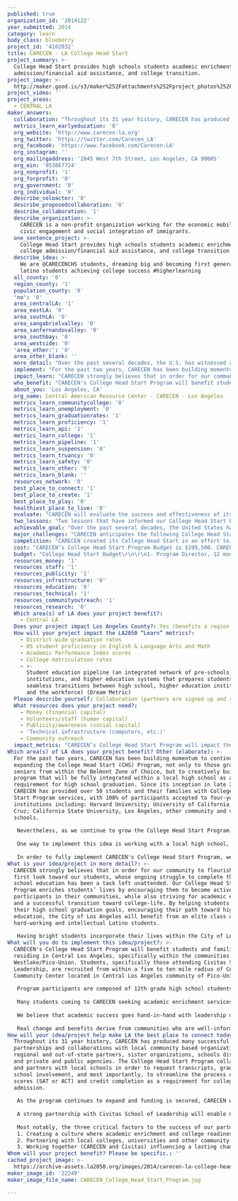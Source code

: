 ```yaml
---
published: true
organization_id: '2014122'
year_submitted: 2014
category: learn
body_class: blueberry
project_id: '4102032'
title: CARECEN - LA College Head Start
project_summary: >-
  College Head Start provides high schools students academic enrichment, college
  admission/financial aid assistance, and college transition.
project_image: >-
  http://maker.good.is/s3/maker%252Fattachments%252Fproject_photos%252Fimages%252F22249%252Fdisplay%252FCARECEN_College_Head_Start_Program.jpg=c570x385
project_video: ''
project_areas:
  - CENTRAL LA
maker_answers:
  collaboration: "Throughout its 31 year history, CARECEN has produced many successful partnerships and collaborations with local community based organizations, regional and out-of-state partners, sister organizations, schools districts and private and public agencies. The College Head Start Program collaborates and partners with local schools in order to request transcripts, grades, school involvement, and most importantly, to streamline the process of test scores (SAT or ACT) and credit completion as a requirement for college admission. \r\n\r\nAs the program continues to expand and funding is secured, CARECEN will partner with Civitas School of Leadership in the Westlake/Pico-Union community. As previously noted, Civitas is designed as a small school and part of the Los Angeles Smalls Schools Center, Civitas School of Leadership pursues high quality student learning through a variety of means, including data-driven instruction, project-based learning, interdisciplinary curriculum, and vertical planning. \r\n\r\nA strong partnership with Civitas School of Leadership will enable CARECEN to integrate the College Head Start Program as a graduation requirement benefiting more than 600 graduating high school seniors each academic year. CARECEN has worked with Civitas School of Leadership for many years providing academic enrichment and parent education workshops at school campus and CARECEN's Community Center. Our successful and ongoing partnership throughout the years with Civitas has created a trusting relationship with CARECEN and the strength of our programs have demonstrated our effectiveness to aid students in reaching their highest academic potential. \r\n\r\nMost notably, the three critical factors to the success of our partnership with Civitas School of Leadership are: \r\n1.\tCreating a culture where academic enrichment and college readiness are the standard. \r\n2.\tPartnering with local colleges, universities and other community-based organizations to create a network of collaborative partners willing to help students create a transition plan toward college-life. \r\n3.\tWorking together (CARECEN and Civitas) influencing a lasting change in the Westlake/Pico-Union community by raising awareness for higher academic standards and college readiness. "
  metrics_learn_earlyeducation: '0'
  org_website: 'http://www.carecen-la.org'
  org_twitter: 'https://twitter.com/Carecen_LA'
  org_facebook: 'https://www.facebook.com/Carecen.LA'
  org_instagram: ''
  org_mailingaddress: '2845 West 7th Street, Los Angeles, CA 90005'
  org_ein: '953867724'
  org_nonprofit: '1'
  org_forprofit: '0'
  org_government: '0'
  org_individual: '0'
  describe_soloactor: '0'
  describe_proposedcollaboration: '0'
  describe_collaboration: '1'
  describe_organization: >-
    CARECEN is a non-profit organization working for the economic mobility,
    civic engagement and social integration of immigrants.
  one_sentence_project: >-
    College Head Start provides high schools students academic enrichment,
    college admission/financial aid assistance, and college transition.
  describe_idea: >-
    We are @CARECENCHS students, dreaming big and becoming first generation
    latino students achieving college success #higherlearning
  all_county: '0'
  region_county: '1'
  population_county: '0'
  'no': '0'
  area_centralLA: '1'
  area_eastLA: '0'
  area_southLA: '0'
  area_sangabrielvalley: '0'
  area_sanfernandovalley: '0'
  area_southbay: '0'
  area_westside: '0'
  'area_other:': '0'
  area_other_blank: ''
  more_detail: "Over the past several decades, the U.S. has witnessed a dramatic shift in the educational aspirations of high school students, particularly among low-income and minority students. Today, the momentum has shifted as more and more students are witnessing an even greater competitive job market that requires higher G.P.A.s., greater parent involvement and community services in order to enter top universities. \r\n\r\nCARECEN’s College Head Start (CHS) is a three-phase program providing intensive pre-collegiate services for high-school students looking to apply for university and college admission. The goal for the CHS Program is to create a sustainable high school impact program where college readiness and graduation are the standard."
  implement: "For the past two years, CARECEN has been building momentum to continue expanding the College Head Start (CHS) Program, not only to those graduating seniors from within the Belmont Zone of Choice, but to creatively build a program that will be fully integrated within a local high school as a requirement for high school graduation. Since its inception in late 2012, CARECEN has provided over 50 students and their families with College Head Start Program services, with 100% of participants accepted to four-year institutions including: Harvard University; University of California, Santa Cruz; California State University, Los Angeles, among other community and vocational schools.\r\n\r\nNevertheless, as we continue to grow the College Head Start Program, it is our belief that in order for CARECEN to make a significant impact in the lives of Latino students, we must have the opportunity to fully integrate our program at a local high school, amongst graduating students (12th grade) and even younger (9th through 11th grade students) in an effort to increase high school graduation, college eligibility and enrollment, and further increase college graduation rates for Latino students. \r\n\r\nOne way to implement this idea is working with a local high school, sharing CARECEN's College Head Start Program vision where college readiness and graduation are the standard! CARECEN has been approached by Civitas School of Leadership, a local high school located in Central Los Angeles, designed as a small school community, Civitas pursues high quality student learning through data-driven instruction, project-based learning, interdisciplinary curriculum, and vertical planning. With many of Civitas students approaching CARECEN to participate in their after-school tutoring and college counseling, school officials initiated talks with CARECEN regarding the creation and development of year long curriculum and classes to be offered at Civitas benefitting their students.\r\n\r\nIn order to fully implement CARECEN's College Head Start Program, we (CARECEN) need to hire a program assistant to support current students enrolled in the program in order for the program coordinator to fully develop a school-year curriculum addressing graduating high school students needs as they transition out of high school, how to finance their education and their detachment from their family as they pursue higher learning. CARECEN will speak with Civitas' Principal, Parent Council and School Board to pursue funding."
  impact_learn: "CARECEN strongly believes that in order for our community to flourish we must first look toward our students, whose ongoing struggle to complete their high school education has been a task left unattended. Our College Head Start Program enriches students lives by encouraging them to become active participants in their communities, while also striving for academic enrichment and a successful transition toward college-life. By helping students reach their high school graduation goals, encouraging their path toward higher education, the City of Los Angeles will benefit from an elite class of hard-working and intellectual Latino students. \r\n\r\nIn having bright students incorporate their lives within the City of Los Angeles, local communities (many of which those same students grew up in) will return to their roots in pursuit of changing the community makeup make academic enrichment and college readiness the standard! For each student who successfully completes our College Head Start Program, they will not only become an asset to our community but will become our future community leaders."
  who_benefit: "CARECEN's College Head Start Program will benefit students and families residing in Central Los Angeles, specifically within the communities of Westlake/Pico-Union. Students, specifically those attending Civitas School of Leadership, are recruited from within a five to ten mile radius of CARECEN's Community Center located in Central Los Angeles community of Pico-Union. \r\n\r\nProgram participants are composed of 12th grade high school students; both high and low academically performing; first generation students attending college; students/families with limited financial resources, English as a Second Language (ESL) and English Language Learner (ELL) students, and undocumented AB540 students. The College Head Start Program will serve local City of Los Angeles students, ranging in age from 16 – 18 years old, with an ethnic breakdown including: 98% Latino, 2% Mixed Ethnicity.\r\n\r\nMany students coming to CARECEN seeking academic enrichment services have been labeled by community standards as underserved and at-risk due to a lack of college advisors at schools, and suffering through significant state budget deficits with continuous educational cutbacks. It is worth nothing that neighboring high schools among the Belmont Zone of Choice where Civitas is located, are among some of Los Angeles Unified School District's most underperforming schools, with a graduation rate of 34%. CARECEN’s College Head Start Program will prove that is core curriculum and student-led services provide significant academic support and individualized attention, addressing the unmet educational needs of disadvantaged, under-served, and at-risk students; filling the gaps that exists in local schools.\r\n\r\nWith that, we believe that academic success goes hand-in-hand with leadership development for students and parents, therefore, College Head Start’s goals are to create a sustainable high school impact program, geared to support graduating students among Civitas School of Leadership and many other among the Belmont Zone of Choice by: (1) monitoring students academic progress, (2) ensuring students access to academic support, (3) helping students earn a high school diploma, and (4) preparing students to attend a: university, community college, vocational and/or trade school.\r\n\r\nReal change and benefits derive from communities who are well-informed, have the necessary tools to advocate for quality education, and who collaborate with key institutions such as schools and community organizations."
  about_you: 'Los Angeles, CA'
  org_name: Central American Resource Center - CARECEN - Los Angeles
  metrics_learn_communitycollege: '0'
  metrics_learn_unemployment: '0'
  metrics_learn_graduationrates: '1'
  metrics_learn_proficiency: '1'
  metrics_learn_api: '1'
  metrics_learn_college: '1'
  metrics_learn_pipeline: '1'
  metrics_learn_suspension: '0'
  metrics_learn_truancy: '0'
  metrics_learn_safety: '0'
  metrics_learn_other: '0'
  metrics_learn_blank: ''
  resources_network: '0'
  best_place_to_connect: '1'
  best_place_to_create: '1'
  best_place_to_play: '0'
  healthiest_place_to_live: '0'
  evaluate: "CARECEN will evaluate the success and effectiveness of its College Head Start Program using the following measurements: \r\n• Tracking the number of high school credits needed for graduation by students participating in the College Head Start Program.\r\n• Tracking the number of program participants admitted and attending a four-year college/university.\r\n• Tracking the number of program participants attending a two-year college or trade program.\r\n• Tracking the number of scholarships and/or other financial aid awards attained by students through their participation in the College Head Start Program. \r\n• Tracking referrals and/or collaborations of service between CARECEN, participating students, schools and parents. \r\n• Tracking the number of College Head Start Alumni graduating from their respective two-year or four-year academic institutions.\r\n\r\nIn addition, CARECEN will conduct pre- and post-graduation surveys. Once admitted to the College Head Start Program, CARECEN will administer a pre-graduation survey to gauge the level of involvement and expectations of each incoming student. CARECEN will evaluate and determine the comfort levels of each student and what they expect to learn within the 30 weeks of the program. The same survey will be given to parents to gauge their strengths, expectations and level of commitment. At the program conclusion, students and parents will be given a post-graduation survey to analyze and provide feedback on the program and its processes. Program staff and CARECEN’s Executive Director will analyze the programs strengths, weaknesses and areas for immediate improvement.\r\n\r\nThrough the evaluation of the above-mentioned measurements, our College Head Start Program anticipates the following success indicators: \r\n\r\n• 100% of participants will receive a high school diploma or GED. \r\n• 90% of participants will qualify for admittance to a four-year university. \r\n• 100% of participants will complete at least 10 scholarship applications, with approximately 50% of students receiving additional financial assistance for educational purposes from scholarships and/or private donations.\r\n• 100% of participants will complete a comprehensive Academic/Financial/Personal Growth Plan.\r\n• 100% of participants will enter into post-high school education (e.g. four-year university, community college, vocational and/or trade school). "
  two_lessons: "Two lessons that have informed our College Head Start Program are: \r\n\r\n(1)\tEstablishing an ongoing relationship with high schools and our program in order to align their teachings and/or courses in order to improve college readiness. In working with school officials, CARECEN is being strategic in putting an emphasis on certain curriculum benefiting the student’s chances to enter a higher learning institution. Aligning expectations and giving students information about their level of school readiness while pursuing their high school diploma will ensure that students don’t waister their final year in school. \r\n\r\n(2)\tWith the early success of CARECEN’s College Head Start Program, we have created data systems to track student progress across educational levels and higher learning institutions. In 2015, with the first College Head Start Class entering their junior college year, will be able to answer the following questions: \r\n\r\na. How do students who take college-preparatory courses in high school perform in post-graduate college education?\r\n\r\nb. How do students who earn a proficient score on a California standard assessment’s test perform in college? \r\n\r\nc. Given program participants performance in college, how can high schools change their educational curriculum and instruction to improve student’s college readiness?"
  achievable_goal: "Over the past several decades, the United States has witnessed a dramatic shift in the educational aspirations of high school students. Thirty years ago, the task of applying to college was not on the agenda of most students in high schools; today, we find that in order to survive in the ever-changing spectrum of society, one must be equipped with the academic tools to move forward.\r\n\r\nFollowing research from the Los Angeles Daily News, more than 30% of Latinos dropped out of school within LAUSD in 2013. Of those graduating students, many of them continue to find themselves unable to qualify or lack preparation for college. Some students are merely graduating in order to make room for the next student to occupy their seat, we have realized that students that successfully complete the required high school coursework are simply not prepared to take on the next step in their life: college. \r\n\r\nBy implementing the College Head Start Program at a local high school, as noted, Civitas School of Leadership, CARECEN is opening the door for more than 600 graduating students to enter a higher learning institution and take ownership of their education. Providing students with the benefits of a three-phase college-readiness and academic program, helping them (students) and their families to enter college life, we are allowing students to DREAM big, WORK hard, and establish a network of PEERS to help one another navigate the path to academic success.  "
  major_challenges: "CARECEN anticipates the following College Head Start Program limitations: \r\n\r\n(1)\tFunding Scarcity – Securing funding for college-readiness and academic enrichment continues to be an ongoing battle. With fewer education dollars available and a high number of organizations competing for the same monies, CARECEN is often told that funding dollars are geared more toward existing programs with more than five years in existence. As we look to sustain and grow the College Head Start Program, we have been proactive in developing additional relationships with private donors, corporations and partnering with local schools to attain school funding. \r\n\r\n(2)\tGrowing Need for Pre-Collegiate Services – The College Head Start Program was developed given the growing need and urgent requests from families in the Pico-Union area, and of those who are already part of CARECEN’s Programs, seeking additional aid in preparing their child for high-school graduation and college academics.  Since the development of the College Head Start Program (two years ago), CARECEN has served hundreds of students and families, however the need for our services in preparing and aiding students in their transition to college life continues to rapidly increase. Most recently, CARECEN was approached by local high schools to partner and provide pre-collegiate services and our College Head Start Program in its entirety to their students. Unfortunately, our current resources do not allow us to offer the program at a large scale.  However, CARECEN developed partnerships with Belmont and Civitas High-schools to provide College Head Start workshops at those two campuses.\r\n\r\n(3)\tAbsence of Affordable Support Services – The Pico-Union area is one of the poorest communities in Los Angeles, with many of our families lacking the necessary resources to offer their children support services and programs that could improve their academic success and prepare them for college, they turn to community based organizations, such as CARECEN to offer what they need. Unlike other communities, Pico-Union does not have many tutoring, SAT preparation or college guidance programs. Equally, local schools have eliminated most of their college counselors and those students who aspire to continue their education have no one to advise them or help shape their college transition. "
  competition: "CARECEN created its College Head Start in an effort to emulate the already successful Oakland, CA based and developed College Track Program. The difference between both of our program is that CARECEN’s College Head Start Program is working with local, under-served, at-risk, immigrant students, who often have immigrated into the United States a few years back. In addition, CARECEN’s College Head Start Program created a parent/family component. \r\n\r\nCollege Head Start Program staff work with parents and families to aid them in their support of their child’s personal and academic growth. We encourage parents to allow their college son/daughter to have space and freedom to take risks to grow and to develop judgment and resiliency. Program staff provides parents with important and necessary information pertaining to college opportunities and services. In addition to promoting an ongoing connection between them (parents) and their child’s academic life, parents and families are given the information and tools necessary to become a support network for their student"
  cost: "CARECEN’s College Head Start Program Budget is $199,500. CARECEN be proactive in developing additional relationships with private donors, corporations and partnering with local schools to attain school funding.\r\n\r\nFunding strategies to sustain CARECEN’s College Head Start Program include 1) searching for foundations and individual donors whose interests align with our commitment to academic enrichment; 2) expanding current memorandums of understanding which would enable CARECEN to provide fee for contract services at local schools (e.g. Civitas School of Leadership); and (3) applying for government funding (e.g. city, state and federal education funding). \r\n\r\nIn addition to the funding strategies, CARECEN will employ diverse fundraising tactics including:\r\n \r\n• Individual Donations – Engaging individuals to give through our direct mail appeals and monthly newsletters.  \r\n\r\n• Special Events – CARECEN annual dinner raises over $75,000 net and provides the opportunity to network with past and future funders who later become individual donors. \r\n\r\n• Government – Seeking funding through county, state and federal funding opportunities. \r\n\r\n• Corporate Giving - Increasing our visibility among local corporations and businesses, in addition to successfully engaging new corporations as partners and sponsors. Opportunities for corporate partners and sponsors include direct underwriting of programs and/or services, board and leadership committee service opportunities, and corporate volunteer opportunities to participate in CARECEN events."
  budget: "College Head Start Budget\r\n\r\n1. Program Director, 12 months: $40,000 + $12,000 (benefits) = $52,000\r\n\r\n2. Program Coordinators (3), 12 months: $25,000 +$7,500 (benefits) = $97,500\r\n\r\n3. Food and Lodging for Educational Seminars: (40 participants x $150/day x5 days) = $30,000\r\n\r\n4. Program Supplies (e.g. brochures, backpacks, notebooks, copy paper, office supplies) = $2,500\r\n\r\n5. Printing and Copying = $2,500\r\n\r\n6. Computer and Computer Supplies (e.g. update existing computer lab for students and purchase laptops for program participants use) = $10,000\r\n\r\nGRAND TOTAL: $199,500\r\n"
  resources_money: '1'
  resources_staff: '1'
  resources_publicity: '1'
  resources_infrastructure: '0'
  resources_education: '0'
  resources_technical: '1'
  resources_communityoutreach: '1'
  resources_research: '0'
  Which area(s) of LA does your project benefit?:
    - Central LA
  Does your project impact Los Angeles County?: Yes (benefits a region of LA County)
  How will your project impact the LA2050 “Learn” metrics?:
    - District-wide graduation rates
    - HS student proficiency in English & Language Arts and Math
    - Academic Performance Index scores
    - College matriculation rates
    - >-
      Student education pipeline (an integrated network of pre-schools, K-12
      institutions, and higher education systems that prepares students for
      seamless transitions between high school, higher education institutions,
      and the workforce) (Dream Metric)
  Please describe yourself: Collaboration (partners are signed up and ready to hit the ground running!)
  What resources does your project need?:
    - Money (financial capital)
    - Volunteers/staff (human capital)
    - Publicity/awareness (social capital)
    - 'Technical infrastructure (computers, etc.)'
    - Community outreach
  impact_metrics: "CARECEN’s College Head Start Program will impact the above metrics by: \r\n\r\n1. Encouraging and helping program participants meet and complete their high graduation requirements, therefore helping elevate the district-wide graduating rates, specifically within the Belmont Zone of Choice where the student graduation rate is 34%.\r\n \r\n2. Encouraging participating students to challenge themselves academically by taking on higher proficiency courses in English, Language Arts and Math in order to a greater opportunity to compete for a coveted spot in colleges and universities not only locally but statewide and nationally. \r\n\r\n3. Aiding program participants to complete their high school diploma requirements and test average to above average in standardized testing will increase the Academic Performance Index Scores for individual schools throughout the district. \r\n\r\n4. Encouraging students to enroll in higher learning institutions as the standard for professional acclaim, therefore college matriculation rates will rise. To many program participants, a college degree is a gold standard to achieving the American Dream.  \r\n\r\n5. Creating and developing a strong College Head Start Program and Curriculum involving not only the graduating student, but their families.  Joining forces, both students and their families will be aided with academic enrichment, college admissions and financial aid assistance and, most importantly, support in the transition to college-life. This process covers student’s overall education pipeline. "
Which area(s) of LA does your project benefit? Other (elaborate): >-
  For the past two years, CARECEN has been building momentum to continue
  expanding the College Head Start (CHS) Program, not only to those graduating
  seniors from within the Belmont Zone of Choice, but to creatively build a
  program that will be fully integrated within a local high school as a
  requirement for high school graduation. Since its inception in late 2012,
  CARECEN has provided over 50 students and their families with College Head
  Start Program services, with 100% of participants accepted to four-year
  institutions including: Harvard University; University of California, Santa
  Cruz; California State University, Los Angeles, other community and vocational
  schools.
   
   Nevertheless, as we continue to grow the College Head Start Program, it is our belief that in order for CARECEN to make a significant impact in the lives of Latino students, we must have the opportunity to fully integrate our program at a local high school, amongst graduating students (12th grade) and even younger (9th through 11th grade students) in an effort to increase high school graduation, college eligibility and enrollment, and increase college graduation rates for Latino students. 
   
   One way to implement this idea is working with a local high school, sharing CARECEN's College Head Start Program vision where college readiness and graduation are the standard! CARECEN has been approached by Civitas School of Leadership, a local high school located in Central Los Angeles, designed as a small school community, Civitas pursues high quality student learning through data-driven instruction, project-based learning, interdisciplinary curriculum, and vertical planning. With many of Civitas students approaching CARECEN to participate in their after-school tutoring and college counseling, school officials initiated talks with CARECEN regarding the creation and development of year long curriculum and classes to be offered at Civitas benefitting their students.
   
   In order to fully implement CARECEN's College Head Start Program, we (CARECEN) need to hire a program assistant to support current students enrolled in the program in order for the program coordinator to fully develop a school-year curriculum addressing graduating high school students needs as they transition out of high school, how to finance their education and their detachment from their family as they pursue higher learning. CARECEN will speak with Civitas' Principal, Parent Council and School Board to pursue funding.
What is your idea/project in more detail?: >-
  CARECEN strongly believes that in order for our community to flourish we must
  first look toward our students, whose ongoing struggle to complete their high
  school education has been a task left unattended. Our College Head Start
  Program enriches students’ lives by encouraging them to become active
  participants in their communities, while also striving for academic enrichment
  and a successful transition toward college-life. By helping students reach
  their high school graduation goals, encouraging their path toward higher
  education, the City of Los Angeles will benefit from an elite class of
  hard-working and intellectual Latino students. 
   
   Having bright students incorporate their lives within the City of Los Angeles, local communities (many of which those same students grew up in) will return to their roots in pursuit of changing the community makeup make academic enrichment and college readiness the standard! For each student who successfully completes our College Head Start Program, they will not only become an asset to our community but will become our future community leaders.
What will you do to implement this idea/project?: >-
  CARECEN's College Head Start Program will benefit students and families
  residing in Central Los Angeles, specifically within the communities of
  Westlake/Pico-Union. Students, specifically those attending Civitas School of
  Leadership, are recruited from within a five to ten mile radius of CARECEN's
  Community Center located in Central Los Angeles community of Pico-Union. 
   
   Program participants are composed of 12th grade high school students; both high and low academically performing; first generation students attending college; students/families with limited financial resources, English as a Second Language (ESL) and English Language Learner (ELL) students, and undocumented AB540 students. The College Head Start Program will serve local City of Los Angeles students, ranging in age from 16 – 18 years old, with an ethnic breakdown including: 98% Latino, 2% Mixed Ethnicity.
   
   Many students coming to CARECEN seeking academic enrichment services have been labeled by community standards as underserved and at-risk due to a lack of college advisors at schools, and suffering through significant state budget deficits with continuous educational cutbacks. It is worth nothing that neighboring high schools among the Belmont Zone of Choice where Civitas is located, are among some of Los Angeles Unified School District's most underperforming schools, with a graduation rate of 34%. CARECEN’s College Head Start Program will prove that is core curriculum and student-led services provide significant academic support and individualized attention, addressing the unmet educational needs of disadvantaged, under-served, and at-risk students; filling the gaps that exists in local schools.
   
   We believe that academic success goes hand-in-hand with leadership development for students and parents, therefore, College Head Start’s goals are to create a sustainable high school impact program, geared to support graduating students among Civitas School of Leadership and many other among the Belmont Zone of Choice by: (1) monitoring students academic progress, (2) ensuring students access to academic support, (3) helping students earn a high school diploma, and (4) preparing students to attend a: university, community college, vocational and/or trade school.
   
   Real change and benefits derive from communities who are well-informed, have the necessary tools to advocate for quality education, and who collaborate with key institutions such as schools and community organizations.
How will your idea/project help make LA the best place to connect today? In LA2050?: >-
  Throughout its 31 year history, CARECEN has produced many successful
  partnerships and collaborations with local community based organizations,
  regional and out-of-state partners, sister organizations, schools districts
  and private and public agencies. The College Head Start Program collaborates
  and partners with local schools in order to request transcripts, grades,
  school involvement, and most importantly, to streamline the process of test
  scores (SAT or ACT) and credit completion as a requirement for college
  admission. 
   
   As the program continues to expand and funding is secured, CARECEN will partner with Civitas School of Leadership in the Westlake/Pico-Union community. As previously noted, Civitas is designed as a small school and part of the Los Angeles Smalls Schools Center, Civitas School of Leadership pursues high quality student learning through a variety of means, including data-driven instruction, project-based learning, interdisciplinary curriculum, and vertical planning. 
   
   A strong partnership with Civitas School of Leadership will enable CARECEN to integrate the College Head Start Program as a graduation requirement benefiting more than 600 graduating high school seniors each academic year. CARECEN has worked with Civitas School of Leadership for many years providing academic enrichment and parent education workshops at school campus and CARECEN's Community Center. Our successful and ongoing partnership throughout the years with Civitas has created a trusting relationship with CARECEN and the strength of our programs have demonstrated our effectiveness to aid students in reaching their highest academic potential. 
   
   Most notably, the three critical factors to the success of our partnership with Civitas School of Leadership are: 
   1. Creating a culture where academic enrichment and college readiness are the standard. 
   2. Partnering with local colleges, universities and other community-based organizations to create a network of collaborative partners willing to help students create a transition plan toward college-life. 
   3. Working together (CARECEN and Civitas) influencing a lasting change in the Westlake/Pico-Union community by raising awareness for higher academic standards and college readiness.
Whom will your project benefit? Please be specific.: ''
cached_project_image: >-
  https://archive-assets.la2050.org/images/2014/carecen-la-college-head-start/maker.good.is/s3/maker%252Fattachments%252Fproject_photos%252Fimages%252F22249%252Fdisplay%252FCARECEN_College_Head_Start_Program.jpg=c570x385.jpg
maker_image_id: '22249'
maker_image_file_name: CARECEN_College_Head_Start_Program.jpg

---
```

